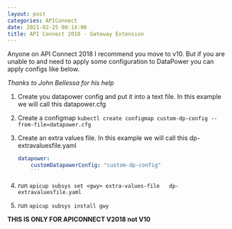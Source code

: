 ```yaml
---
layout: post
categories: APIConnect
date: 2021-02-25 00:14:00
title: API Connect 2018 - Gateway Extension
---
```


Anyone on API Connect 2018 I recommend you move to v10. But if you are unable to and need to apply some configuration to DataPower you can apply configs like below.

<!--more-->

*Thanks to John Bellessa for his help*


1. Create you datapower config and put it into a text file. In this example we will call this datapower.cfg
2. Create a configmap `kubectl create configmap custom-dp-config --from-file=datapower.cfg`
3. Create an extra values file. In this example we will call this dp-extravaluesfile.yaml

    ```yaml
    datapower:  
        customDatapowerConfig: "custom-dp-config"
        ```
4. run  `apicup subsys set <gwy> extra-values-file   dp-extravaluesfile.yaml`
5. run `apicup subsys install gwy`

**THIS IS ONLY FOR APICONNECT V2018 not V10**
